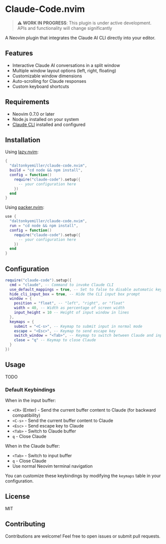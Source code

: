 # Claude-Code.nvim

> **⚠️ WORK IN PROGRESS**: This plugin is under active development. APIs and functionality will change significantly

A Neovim plugin that integrates the Claude AI CLI directly into your editor.

## Features

- Interactive Claude AI conversations in a split window
- Multiple window layout options (left, right, floating)
- Customizable window dimensions
- Auto-scrolling for Claude responses
- Custom keyboard shortcuts

## Requirements

- Neovim 0.7.0 or later
- Node.js installed on your system
- [Claude CLI](https://docs.anthropic.com/en/docs/agents-and-tools/claude-code/overview) installed and configured

## Installation

Using [lazy.nvim](https://github.com/folke/lazy.nvim):

```lua
{
  "daltonkyemiller/claude-code.nvim",
  build = "cd node && npm install",
  config = function()
    require("claude-code").setup({
      -- your configuration here
    })
  end
}
```

Using [packer.nvim](https://github.com/wbthomason/packer.nvim):

```lua
use {
  "daltonkyemiller/claude-code.nvim",
  run = "cd node && npm install",
  config = function()
    require("claude-code").setup({
      -- your configuration here
    })
  end
}
```

## Configuration

```lua
require("claude-code").setup({
  cmd = "claude", -- Command to invoke Claude CLI
  use_default_mappings = true, -- Set to false to disable automatic key mappings
  hide_cli_input_box = true, -- Hide the CLI input box prompt
  window = {
    position = "float", -- "left", "right", or "float"
    width = 40, -- Width as percentage of screen width
    input_height = 10 -- Height of input window in lines
  },
  keymaps = {
    submit = "<C-s>", -- Keymap to submit input in normal mode
    escape = "<Esc>", -- Keymap to send escape key
    switch_window = "<Tab>", -- Keymap to switch between Claude and input windows
    close = "q" -- Keymap to close Claude
  }
})
```

## Usage

TODO 

### Default Keybindings

When in the input buffer:
- `<CR>` (Enter) - Send the current buffer content to Claude (for backward compatibility)
- `<C-s>` - Send the current buffer content to Claude
- `<Esc>` - Send escape key to Claude
- `<Tab>` - Switch to Claude buffer
- `q` - Close Claude

When in the Claude buffer:
- `<Tab>` - Switch to input buffer
- `q` - Close Claude
- Use normal Neovim terminal navigation

You can customize these keybindings by modifying the `keymaps` table in your configuration.

## License

MIT

## Contributing

Contributions are welcome! Feel free to open issues or submit pull requests.
